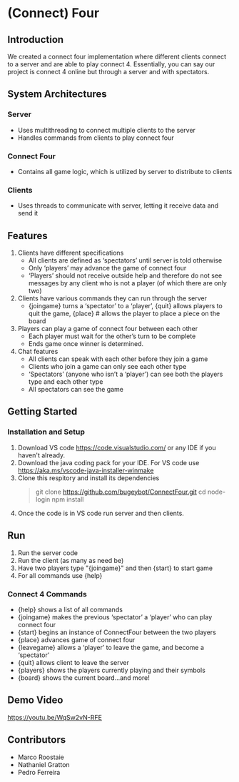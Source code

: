 # (Connect) Four

## Introduction

We created a connect four implementation where different clients connect to a server and are able to play connect 4. Essentially, you can say our project is connect 4 online but through a server and with spectators.

## System Architectures
### Server
* Uses multithreading to connect multiple clients to the server
* Handles commands from clients to play connect four
### Connect Four
* Contains all game logic, which is utilized by server to distribute to clients
### Clients
* Uses threads to communicate with server, letting it receive data and send it

## Features
1. Clients have different specifications
	- All clients are defined as ‘spectators’ until server is told otherwise
	- Only ‘players’ may advance the game of connect four
	- ‘Players’ should not receive outside help and therefore do not see messages by any client who is not a player (of which there are only two)
2. Clients have various commands they can run through the server
	- {joingame} turns a ‘spectator’  to  a ‘player’,  {quit} allows players to quit the game, {place} # allows the player to place a piece on the board
3. Players can play a game of connect four between each other
	- Each player must wait for the other’s turn to be complete
	- Ends game once winner is determined.
4. Chat features
	- All clients can speak with each other before they join a game
	- Clients who join a game can only see each other type
	- ‘Spectators’ (anyone who isn’t a ‘player’) can see both the players type and each other type
	- All spectators can see the game 
	
	

## Getting Started
### Installation and Setup
1. Download VS code https://code.visualstudio.com/ or any IDE if you haven't already. 
2. Download the java coding pack for your IDE. For VS code use https://aka.ms/vscode-java-installer-winmake 
3. Clone this respitory and install its dependencies
	> git clone https://github.com/bugeybot/ConnectFour.git
	> cd node-login
	> npm install
4. Once the code is in VS code run server and then clients.

## Run
1. Run the server code
2. Run the client (as many as need be)
3. Have two players type "{joingame}" and then {start} to start game
4. For all commands use {help}

### Connect 4 Commands
- {help} shows a list of all commands
- {joingame} makes the previous ‘spectator’  a ‘player’ who can play connect four
- {start} begins an instance of ConnectFour between the two players
- {place} advances game of connect four
- {leavegame} allows a ‘player’ to leave the game, and become a ‘spectator’
- {quit} allows client to leave the server
- {players} shows the players currently playing and their symbols
- {board} shows the current board...and more!

## Demo Video

https://youtu.be/WqSw2vN-RFE

## Contributors

* Marco Roostaie
* Nathaniel Gratton
* Pedro Ferreira


